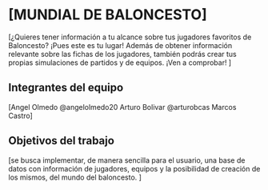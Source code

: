 # [MUNDIAL DE BALONCESTO]

[¿Quieres tener información a tu alcance sobre tus jugadores favoritos de Baloncesto? ¡Pues este es tu lugar! Además de obtener información relevante sobre las fichas de los jugadores, también podrás crear tus propias simulaciones de partidos y de equipos. ¡Ven a comprobar! ]

## Integrantes del equipo

[Angel Olmedo @angelolmedo20
Arturo Bolivar @arturobcas
Marcos Castro]

## Objetivos del trabajo

[se busca implementar, de manera sencilla para el usuario, una base de datos con información de jugadores, equipos y la posibilidad de creación de los mismos, del mundo del baloncesto. ]
